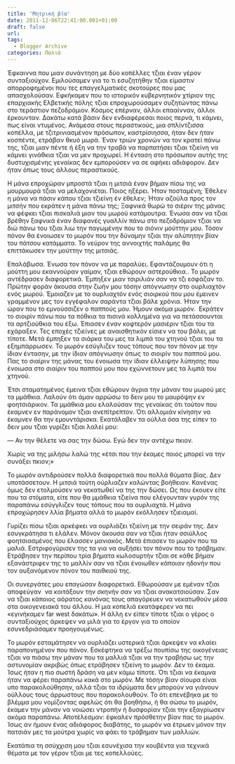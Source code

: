 ```yaml
---
title: 'Μητρική βία'
date: 2011-12-06T22:41:00.001+01:00
draft: false
url: 
tags:
  - Blogger Archive
categories: Παλιά
---
```


  

Έφκαιννα που μιαν συνάντηση με δύο κοπέλλες τζιαι έναν γέρον συνταξιούχον. Εμιλούσαμεν για το τι εσυζητήθην τζιαι είμαστιν απορροφημένοι που τες επαγγελματικές σκοτούρες που μας απασχολούσαν. Εφκήκαμεν που το ιστορικόν κυβερνητικόν χτίριον της επαρχιακής Ελβετικής πόλης τζιαι επροχωρούσαμεν συζητώντας πάνω στο τεράστιον πεζοδρόμιον. Κόσμος επέρναν, άλλοι επααίνναν, άλλοι έρκουνταν. Δακάτω κατά βάσιν δεν ενδιαφέρεσαι ποιος περνά, τι κάμνει, πως είναι ντυμένος. Ανάμεσα στους περαστικούς, μια σπλίντζισσα κοπέλλα, με τζιτρινιασμένον πρόσωπον, καστρίσιησσα, ήταν δεν ήταν κοσπέντε, ετράβαν θκυό μωρά. Έναν τριών χρονών να τον κρατεί πάνω της, τζιαι μιαν πέντε ή έξη να την τραβά να παρπατήσει τζιαι τζιείνη να κάμνει γινάθκια τζιαι να μεν προχωρεί. Η ένταση στο πρόσωπον αυτής της δυστυχισμένης γεναίκας δεν εμπορούσεν να σε αφήκει αδιάφορον. Δεν ήταν όπως τους άλλους περαστικούς.

Η μάνα επροχώραν μπροστά τζιαι η μιτσιά έναν βήμαν πίσω της να μουρμουρά τζιαι να μελαχονιέται. Ποιος ηξέρει. Ήταν ποσταμένη; Έθελεν η μάνα να πάσιν κάπου τζιαι τζιείνη έν έθελεν; Ήταν αζούλα προς τον μιτσήν που εκράτεν η μάνα πάνω της; Ξαφνικά θωρώ το σιέριν της μάνας να φέφκει τζιαι πισκαλιά μιαν του μωρού κατάμουτρα. Ένωσα σαν να τζιαι βρέθην ξαφνικά έναν διαφανές γυαλλίν πάνω στο πεζοδρόμιον τζιαι να διώ πάνω του τζιαι λιω την παγωμένην που το σιόνιν μούττην μου. Τόσον πόνον θα ένοιωσεν το μωρόν που την δύναμην τζιαι την αλύπητην βίαν του πάτσου κατάμματα. Το νεύρον της αννοιχτής παλάμης θα επιττάκωσεν την μούττην της μιτσιάς. 

Επαλάβωσα. Ένωσα τον πόνον να με παραλύει. Εφαντάζουμουν ότι η μούττη μου εκαννούραν γαίμαν, τζιαι εθώρουν αστερούθκια.. Το μωρόν αντέδρασεν διαφορετικά. Έμπηξεν μιαν τσιριλιάν σαν να τζι εσφάζαν το. Πρώτην φοράν άκουσα στην ζωήν μου τόσην απόγνωσην στο ουρλιαχτόν ενός μωρού. Έμοιαζεν με το ουρλιαχτόν ενός σιοιρκού που μου έμεινεν γραμμένον μες τον εγγέφαλον σαράντα τζιαι βάλε χρόνια. Ήταν την ώραν που το εμνούσσιζεν ο παππούς μου. Ήμουν ακόμα μωρόν.  Εκράτεν το σιοιρίν πάνω που τα πόθκια τα πισινά κολλημένα για να πετάσσουνται τα αρτζιούθκια του έξω. Έπιασεν έναν κοφτερόν μασιέριν τζιαι του τα εχάραξεν. Τες εποχές τζιείνες με αναισθητικόν είσιεν να του βάλει, με τίποτε. Μετά έμπηξεν τα σιάρκα του μες τα λιμπά του χτηνού τζιαι του τα εξημπάρρωσεν. Το μωρόν εσύγλιζεν τους τόπους που τον πόνον με την ίδιαν έντασην, με την ίδιαν απόγνωσην όπως το σιοιρίν του παππού μου. Πας το σιαίριν της μάνας του ένοιωσα την ίδιαν έλλειψην λύπησης που ένοιωσα στο σιαίριν του παππού μου που εχώννετουν μες τα λιμπά του χτηνού.

Έτσι σταματημένος έμεινα τζιαι εθώρουν άγρια την μάναν του μωρού μες τα μμάθκια. Λαλούν ότι άμαν αρρώσω το δειν μου το μαυρόψην εν φοητσιάρικον. Τα μμάθκια μου ελαλούσαν της γεναίκας ότι τούτον που έκαμνεν εν παράνομον τζιαι ανεπίτρεπτον. Ότι αλλομιάν κίνησην να έκαμνεν θα την εμουντάρισκα. Εκατάλαβεν τα ούλλα όσα της είπεν το δειν μου τζιαι γυρίζει τζιαι λαλεί μου:

— Αν την θέλετε να σας την δώσω. Εγώ δεν την αντέχω πκιον.

Χωρίς να της μιλήσω λαλώ της «έτσι που την έκαμες ποιος μπορεί να την συνάξει πκιον;»

Το μωρόν αντιδρούσεν πολλά διαφορετικά που πολλά θύματα βίας. Δεν υποτάσσετουν. Η μιτσιά τούτη ούρλιαζεν καλώντας βοήθειαν. Κανένας όμως δεν ετολμούσεν να νεκατωθεί να της την δώσει. Ως που έκουεν είτε που τα στόματα, είτε που θα μμάθκια τζιείνα που ελέγουνταν γυρόν της παραπάνω εσύγγλιζεν τους τόπους που τα ουρλιαχτά. Η μάνα επροχώρησεν λλία βήματα αλλά το μωρόν εκόλλησεν τζιειαμαί.

Γυρίζει πίσω τζιαι αρκέφκει να ουρλιάζει τζιείνη με την σειράν της. Δεν εσυγκράτησα τι ελάλεν. Μόνον άκουσα σαν να τζιαι ήταν σσιύλλος φοητσιασμένος που έλασσεν μανιακός. Μετά έπιασεν το μωρόν που τα μαλιά. Εστριφογύρισεν της τα για να αυξήσει τον πόνον που το τράβημαν. Ετράβησεν την περίπου τρία βήματα κωλοσυρτήν τζιαι σε κάθε βήμαν εξανάστριφεν της το μαλλίν σαν να τζιαι ένοιωθεν κάποιαν ηδονήν που τον αυξανόμενον πόνον του παιθκιού της.

Οι συνεργάτες μου επαγώσαν διαφορετικά. Εθωρούσαν με εμέναν τζιαι αποφεύγαν  να κοιτάξουν την σκηνήν σαν να τζιαι ανακατσιούσαν. Σαν να τζιαι κάποιος αόρατος κανόνας τους απαγόρευεν να νεκατωθούν μέσα στα οικογενειακά του άλλου. Η μια κοπελιά εκατάφερεν να πει «εγινήκαμεν far west δακάτω». Η άλλη εν είπεν τίποτε τζιαι ο γέρος ο συνταξιούχος άρκεψεν να μιλά για το έργον για το οποίον εσυνεδριάσαμεν προηγουμένως.

Το μωρόν εσταμάτησεν να ουρλιάζει υστερικά τζιαι άρκεψεν να κλαίει παραπονημένον που πόνον. Εσκέφτηκα να τρέξω πουπίσω της οικογένειας τζιαι να πιάσω την μάναν που τα μαλλιά τζιαι να την τραβήσω ως την αστυνομίαν ακριβώς όπως ετράβησεν τζιείνη το μωρόν. Δεν το έκαμα. Ίσως ήταν η πιο σωστή δράση να μεν κάμω τίποτε. Ότι τζιαι να έκαμνα ήταν να φέρει παραπάνω κακά στο μωρόν. Με τόσην βίαν σίουρα είναι υπο παρακολούθησην, αλλά τζιαι τα ιδρύματα δεν μπορούν να γιάνουν ούλλους τους άρρωστους που παρακολουθούν. Το ότι επενέβηκα με το βλέμμα μου νομίζοντας αφελώς ότι θα βοηθήσω, ή θα σώσω το μωρόν, έκαμεν την μάναν να νοιώσει ντροπήν ή δυσφορίαν τζιαι την εξαγρίωσεν ακόμα παραπάνω. Αποτέλεσμαν: έφκαλεν πρόσθετην βίαν πας το μωρόν. Ίσως αν ήμουν ένας αδιάφορος διαβάτης, το μωρόν να έτρωεν μόνον την πατσιάν μες τα μούτρα χωρίς να φάει το τράβημαν των μαλλιών. 

Εκατάπια τη σσύχχιση μου τζιαι εσυνέχισα την κουβέντα για τεχνικά θέματα με τον γέρον τζιαι με τες κοπελλούες.
